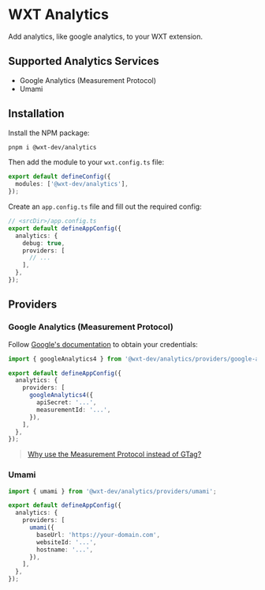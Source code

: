 # WXT Analytics

Add analytics, like google analytics, to your WXT extension.

## Supported Analytics Services

- Google Analytics (Measurement Protocol)
- Umami

## Installation

Install the NPM package:

```bash
pnpm i @wxt-dev/analytics
```

Then add the module to your `wxt.config.ts` file:

```ts
export default defineConfig({
  modules: ['@wxt-dev/analytics'],
});
```

Create an `app.config.ts` file and fill out the required config:

```ts
// <srcDir>/app.config.ts
export default defineAppConfig({
  analytics: {
    debug: true,
    providers: [
      // ...
    ],
  },
});
```

## Providers

### Google Analytics (Measurement Protocol)

Follow [Google's documentation](https://developer.chrome.com/docs/extensions/how-to/integrate/google-analytics-4#setup-credentials) to obtain your credentials:

```ts
import { googleAnalytics4 } from '@wxt-dev/analytics/providers/google-analytics-4';

export default defineAppConfig({
  analytics: {
    providers: [
      googleAnalytics4({
        apiSecret: '...',
        measurementId: '...',
      }),
    ],
  },
});
```

> [Why use the Measurement Protocol instead of GTag?](https://developer.chrome.com/docs/extensions/how-to/integrate/google-analytics-4#measurement-protocol)

### Umami

```ts
import { umami } from '@wxt-dev/analytics/providers/umami';

export default defineAppConfig({
  analytics: {
    providers: [
      umami({
        baseUrl: 'https://your-domain.com',
        websiteId: '...',
        hostname: '...',
      }),
    ],
  },
});
```
